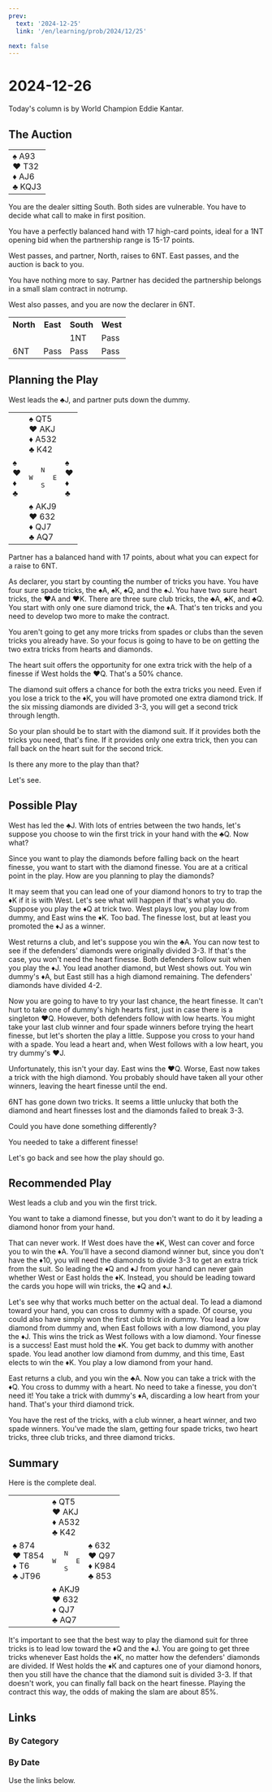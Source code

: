 ```yaml
---
prev:
  text: '2024-12-25'
  link: '/en/learning/prob/2024/12/25'

next: false
---
```


# 2024-12-26

Today's column is by World Champion Eddie Kantar.

<Badge type="warning" text="Play"/>

## The Auction

<table class="hand">
	<tr>
		<td>♠ A93<br>♥ T32<br>♦ AJ6<br>♣ KQJ3</td>
	</tr>
</table>

You are the dealer sitting South. Both sides are vulnerable. You have to decide what call to make in first position.

You have a perfectly balanced hand with 17 high-card points, ideal for a 1NT opening bid when the partnership range is 15-17 points.

West passes, and partner, North, raises to 6NT. East passes, and the auction is back to you.

You have nothing more to say. Partner has decided the partnership belongs in a small slam contract in notrump.

West also passes, and you are now the declarer in 6NT.

<table class="auction">
	<tr>
		<th>North</th>
		<th>East</th>
		<th>South</th>
		<th>West</th>
	</tr>
	<tr>
		<td></td>
		<td></td>
		<td>1NT</td>
		<td>Pass</td>
	</tr>
	<tr>
		<td>6NT</td>
		<td>Pass</td>
		<td>Pass</td>
		<td>Pass</td>
	</tr>
</table>

## Planning the Play

West leads the ♣J, and partner puts down the dummy.

<table class="deal">
	<tr>
		<td></td>
		<td>♠ QT5<br>♥ AKJ<br>♦ A532<br>♣ K42</td>
		<td></td>
	</tr>
	<tr>
		<td>♠ <br>♥ <br>♦ <br>♣ </td>
		<td><pre>   N<br>W     E<br>   S</pre></td>
		<td>♠ <br>♥ <br>♦ <br>♣ </td>
	</tr>
	<tr>
		<td></td>
		<td>♠ AKJ9<br>♥ 632<br>♦ QJ7<br>♣ AQ7</td>
		<td></td>
	</tr>
</table>

Partner has a balanced hand with 17 points, about what you can expect for a raise to 6NT.

As declarer, you start by counting the number of tricks you have. You have four sure spade tricks, the ♠A, ♠K, ♠Q, and the ♠J. You have two sure heart tricks, the ♥A and ♥K. There are three sure club tricks, the ♣A, ♣K, and ♣Q. You start with only one sure diamond trick, the ♦A. That's ten tricks and you need to develop two more to make the contract.

You aren't going to get any more tricks from spades or clubs than the seven tricks you already have. So your focus is going to have to be on getting the two extra tricks from hearts and diamonds.

The heart suit offers the opportunity for one extra trick with the help of a finesse if West holds the ♥Q. That's a 50% chance.

The diamond suit offers a chance for both the extra tricks you need. Even if you lose a trick to the ♦K, you will have promoted one extra diamond trick. If the six missing diamonds are divided 3-3, you will get a second trick through length.

So your plan should be to start with the diamond suit. If it provides both the tricks you need, that's fine. If it provides only one extra trick, then you can fall back on the heart suit for the second trick.

Is there any more to the play than that?

Let's see.

## Possible Play

West has led the ♣J. With lots of entries between the two hands, let's suppose you choose to win the first trick in your hand with the ♣Q. Now what?

Since you want to play the diamonds before falling back on the heart finesse, you want to start with the diamond finesse. You are at a critical point in the play. How are you planning to play the diamonds?

It may seem that you can lead one of your diamond honors to try to trap the ♦K if it is with West. Let's see what will happen if that's what you do. Suppose you play the ♦Q at trick two. West plays low, you play low from dummy, and East wins the ♦K. Too bad. The finesse lost, but at least you promoted the ♦J as a winner.

West returns a club, and let's suppose you win the ♣A. You can now test to see if the defenders' diamonds were originally divided 3-3. If that's the case, you won't need the heart finesse. Both defenders follow suit when you play the ♦J. You lead another diamond, but West shows out. You win dummy's ♦A, but East still has a high diamond remaining. The defenders' diamonds have divided 4-2.

Now you are going to have to try your last chance, the heart finesse. It can't hurt to take one of dummy's high hearts first, just in case there is a singleton ♥Q. However, both defenders follow with low hearts. You might take your last club winner and four spade winners before trying the heart finesse, but let's shorten the play a little. Suppose you cross to your hand with a spade. You lead a heart and, when West follows with a low heart, you try dummy's ♥J.

Unfortunately, this isn't your day. East wins the ♥Q. Worse, East now takes a trick with the high diamond. You probably should have taken all your other winners, leaving the heart finesse until the end.

6NT has gone down two tricks. It seems a little unlucky that both the diamond and heart finesses lost and the diamonds failed to break 3-3.

Could you have done something differently?

You needed to take a different finesse!

Let's go back and see how the play should go.

## Recommended Play

West leads a club and you win the first trick.

You want to take a diamond finesse, but you don't want to do it by leading a diamond honor from your hand.

That can never work. If West does have the ♦K, West can cover and force you to win the ♦A. You'll have a second diamond winner but, since you don't have the ♦10, you will need the diamonds to divide 3-3 to get an extra trick from the suit. So leading the ♦Q and ♦J from your hand can never gain whether West or East holds the ♦K. Instead, you should be leading toward the cards you hope will win tricks, the ♦Q and ♦J.

Let's see why that works much better on the actual deal. To lead a diamond toward your hand, you can cross to dummy with a spade. Of course, you could also have simply won the first club trick in dummy. You lead a low diamond from dummy and, when East follows with a low diamond, you play the ♦J. This wins the trick as West follows with a low diamond. Your finesse is a success! East must hold the ♦K. You get back to dummy with another spade. You lead another low diamond from dummy, and this time, East elects to win the ♦K. You play a low diamond from your hand.

East returns a club, and you win the ♣A. Now you can take a trick with the ♦Q. You cross to dummy with a heart. No need to take a finesse, you don't need it! You take a trick with dummy's ♦A, discarding a low heart from your hand. That's your third diamond trick.

You have the rest of the tricks, with a club winner, a heart winner, and two spade winners. You've made the slam, getting four spade tricks, two heart tricks, three club tricks, and three diamond tricks.

## Summary

Here is the complete deal.

<table class="deal">
	<tr>
		<td></td>
		<td>♠ QT5<br>♥ AKJ<br>♦ A532<br>♣ K42</td>
		<td></td>
	</tr>
	<tr>
		<td>♠ 874<br>♥ T854<br>♦ T6<br>♣ JT96</td>
		<td><pre>   N<br>W     E<br>   S</pre></td>
		<td>♠ 632<br>♥ Q97<br>♦ K984<br>♣ 853</td>
	</tr>
	<tr>
		<td></td>
		<td>♠ AKJ9<br>♥ 632<br>♦ QJ7<br>♣ AQ7</td>
		<td></td>
	</tr>
</table>

It's important to see that the best way to play the diamond suit for three tricks is to lead low toward the ♦Q and the ♦J. You are going to get three tricks whenever East holds the ♦K, no matter how the defenders' diamonds are divided. If West holds the ♦K and captures one of your diamond honors, then you still have the chance that the diamond suit is divided 3-3. If that doesn't work, you can finally fall back on the heart finesse. Playing the contract this way, the odds of making the slam are about 85%.

## Links

[<Badge type="tip" text="Go to Practice"/>](/en/practice/prob/2024/12/26)

### By Category

[<Badge type="tip" text="<--"/>](/en/learning/prob/2024/12/23)
[<Badge type="tip" text="Calendar"/>](/en/learning/calendar/2024/12)
[<Badge type="info" text="-->"/>](/en/learning/prob/2024/12/26#links)

### By Date

Use the links below.